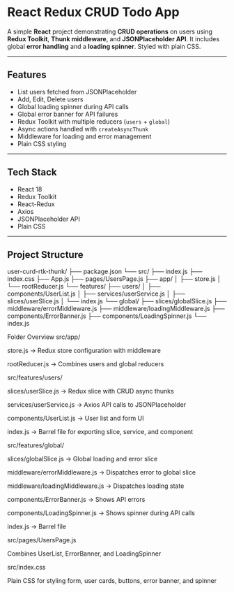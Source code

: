 # React Redux CRUD Todo App

A simple **React** project demonstrating **CRUD operations** on users using **Redux Toolkit**, **Thunk middleware**, and **JSONPlaceholder API**. It includes global **error handling** and a **loading spinner**. Styled with plain CSS.

---

## Features

- List users fetched from JSONPlaceholder
- Add, Edit, Delete users
- Global loading spinner during API calls
- Global error banner for API failures
- Redux Toolkit with multiple reducers (`users` + `global`)
- Async actions handled with `createAsyncThunk`
- Middleware for loading and error management
- Plain CSS styling

---

## Tech Stack

- React 18
- Redux Toolkit
- React-Redux
- Axios
- JSONPlaceholder API
- Plain CSS

---

## Project Structure

user-curd-rtk-thunk/
 ├── package.json
 └── src/
      ├── index.js
      ├── index.css
      ├── App.js
      ├── pages/UsersPage.js
      ├── app/
      │     ├── store.js
      │     └── rootReducer.js
      └── features/
            ├── users/
            │    ├── components/UserList.js
            │    ├── services/userService.js
            │    ├── slices/userSlice.js
            │    └── index.js
            └── global/
                 ├── slices/globalSlice.js
                 ├── middleware/errorMiddleware.js
                 ├── middleware/loadingMiddleware.js
                 ├── components/ErrorBanner.js
                 ├── components/LoadingSpinner.js
                 └── index.js


Folder Overview
src/app/

store.js → Redux store configuration with middleware

rootReducer.js → Combines users and global reducers

src/features/users/

slices/userSlice.js → Redux slice with CRUD async thunks

services/userService.js → Axios API calls to JSONPlaceholder

components/UserList.js → User list and form UI

index.js → Barrel file for exporting slice, service, and component

src/features/global/

slices/globalSlice.js → Global loading and error slice

middleware/errorMiddleware.js → Dispatches error to global slice

middleware/loadingMiddleware.js → Dispatches loading state

components/ErrorBanner.js → Shows API errors

components/LoadingSpinner.js → Shows spinner during API calls

index.js → Barrel file

src/pages/UsersPage.js

Combines UserList, ErrorBanner, and LoadingSpinner

src/index.css

Plain CSS for styling form, user cards, buttons, error banner, and spinner
